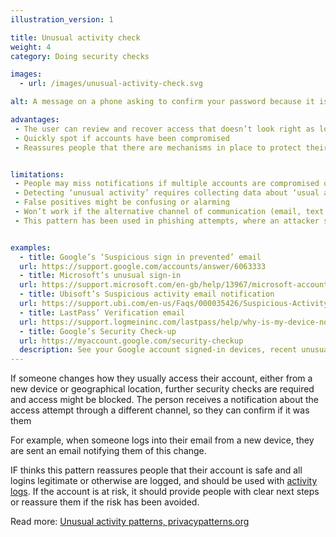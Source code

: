 ```yaml
---
illustration_version: 1

title: Unusual activity check
weight: 4
category: Doing security checks

images:
  - url: /images/unusual-activity-check.svg

alt: A message on a phone asking to confirm your password because it is a new or unfamiliar device.

advantages:
 - The user can review and recover access that doesn’t look right as logins from different devices are recorded (see [activity log](https://catalogue.projectsbyif.com/patterns/activity-log/) pattern)
 - Quickly spot if accounts have been compromised
 - Reassures people that there are mechanisms in place to protect their account


limitations:
 - People may miss notifications if multiple accounts are compromised or they don’t check their email or messages.
 - Detecting ‘unusual activity’ requires collecting data about ‘usual activity’, which can include personally identifiable data such as machine IDs or IP addresses.
 - False positives might be confusing or alarming
 - Won’t work if the alternative channel of communication (email, text message) is also compromised
 - This pattern has been used in phishing attempts, where an attacker sends a message saying the account has been compromised and asks someone to log in to a fake website.


examples:
  - title: Google’s ‘Suspicious sign in prevented’ email
  url: https://support.google.com/accounts/answer/6063333
  - title: Microsoft’s unusual sign-in
  url: https://support.microsoft.com/en-gb/help/13967/microsoft-account-unusual-sign-in
  - title: Ubisoft’s Suspicious activity email notification
  url: https://support.ubi.com/en-us/Faqs/000035426/Suspicious-Activity-Email-Notification?refreshStatus=noLoginData
  - title: LastPass’ Verification email
  url: https://support.logmeininc.com/lastpass/help/why-is-my-device-not-recognized-when-i-log-in-to-lastpass-lp010154#targetText=To%20do%20so%2C%20a%20verification,to%20verify%20that%20it's%20you.
  - title: Google’s Security Check-up
  url: https://myaccount.google.com/security-checkup
  description: See your Google account signed-in devices, recent unusual activity, multi-factor authentication settings and third-party access.
---
```


If someone changes how they usually access their account, either from a new device or geographical location, further security checks are required and access might be blocked. The person receives a notification about the access attempt through a different channel, so they can confirm if it was them

For example, when someone logs into their email from a new device, they are sent an email notifying them of this change.

IF thinks this pattern reassures people that their account is safe and all logins legitimate or otherwise are logged, and should be used with [activity logs](https://catalogue.projectsbyif.com/patterns/activity-log/). If the account is at risk, it should provide people with clear next steps or reassure them if the risk has been avoided.

Read more: [Unusual activity patterns, privacypatterns.org](https://privacypatterns.org/patterns/Unusual-activities)
